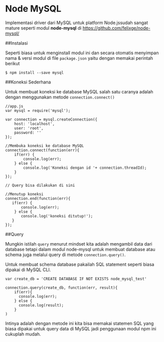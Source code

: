 # Node MySQL

Implementasi driver dari MySQL untuk platform Node.jssudah sangat mature seperti modul **node-mysql** di https://github.com/felixge/node-mysql/


##Instalasi

Seperti biasa untuk menginstall modul ini dan secara otomatis menyimpan nama & versi modul di file `package.json` yaitu dengan memakai perintah berikut


    $ npm install --save mysql


##Koneksi Sederhana

Untuk membuat koneksi ke database MySQL salah satu caranya adalah dengan menggunakan metode `connection.connect()`


    //app.js
    var mysql = require('mysql');

    var connection = mysql.createConnection({
        host: 'localhost',
        user: 'root',
        password: ''
    });
    
    //Membuka koneksi ke database MySQL
    connection.connect(function(err){
        if(err) {
            console.log(err);
        } else {
            console.log('Koneksi dengan id '+ connection.threadId);
        }
    });
    
    // Query bisa dilakukan di sini

    //Menutup koneksi
    connection.end(function(err){
       if(err) {
           console.log(err);
        } else {
           console.log('koneksi ditutup!');
       }
    });

    
##Query

Mungkin istilah `query` menurut mindset kita adalah mengambil data dari database tetapi dalam modul node-mysql untuk membuat database atau schema juga melalui query di metode `connection.query()`. 

Untuk membuat schema database pakailah SQL statement seperti biasa dipakai di MySQL CLI. 
   
    var create_db = 'CREATE DATABASE IF NOT EXISTS node_mysql_test'
    
    connection.query(create_db, function(err, result){
        if(err){
          console.log(err);
        } else {
          console.log(result);
        }
    )
    
    
Intinya adalah dengan metode ini kita bisa memakai statemen SQL yang biasa dipakai untuk query data di MySQL jadi penggunaan modul npm ini cukuplah mudah.

